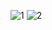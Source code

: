 ![1](https://github.com/iii719/GUI_PEIA/assets/109808042/54341c51-cbfd-4941-9d4d-670498ed6ffc)
![2](https://github.com/iii719/GUI_PEIA/assets/109808042/c120cd55-f1d6-47ad-bf99-3e85b6582d5b)
